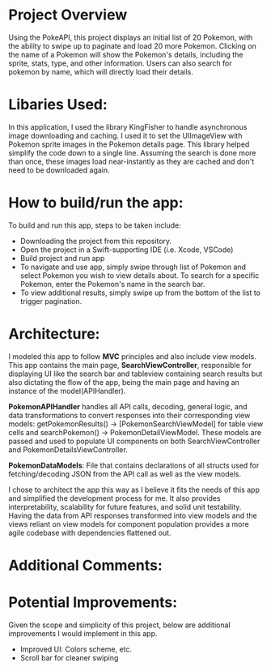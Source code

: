 # Project Overview
Using the PokeAPI, this project displays an initial list of 20 Pokemon, with the ability to swipe up to paginate and load 20 more Pokemon. Clicking on the name of a Pokemon will show the Pokemon's details, including the sprite, stats, type, and other information. Users can also search for pokemon by name, which will directly load their details.

# Libaries Used: 
In this application, I used the library KingFisher to handle asynchronous image downloading and caching. I used it to set the UIImageView with Pokemon sprite images in the Pokemon details page. This library helped simplify the code down to a single line. Assuming the search is done more than once, these images load near-instantly as they are cached and don't need to be downloaded again.

# How to build/run the app:
To build and run this app, steps to be taken include:
* Downloading the project from this repository.
* Open the project in a Swift-supporting IDE (i.e. Xcode, VSCode)
* Build project and run app
* To navigate and use app, simply swipe through list of Pokemon and select Pokemon you wish to view details about. To search for a specific Pokemon, enter the Pokemon's name in the search bar.
* To view additional results, simply swipe up from the bottom of the list to trigger pagination. 

# Architecture: 
I modeled this app to follow **MVC** principles and also include view models. This app contains the main page, **SearchViewController**, responsible for displaying UI like the search bar and tableview containing search results but also dictating the flow of the app, being the main page and having an instance of the model(APIHandler). 

**PokemonAPIHandler** handles all API calls, decoding, general logic, and data transformations to convert responses into their corresponding view models: 
getPokemonResults() -> [PokemonSearchViewModel] for table view cells and searchPokemon() -> PokemonDetailViewModel. 
These models are passed and used to populate UI components on both SearchViewController and PokemonDetailsViewController. 

**PokemonDataModels**: File that contains declarations of all structs used for fetching/decoding JSON from the API call as well as the view models.  

I chose to architect the app this way as I believe it fits the needs of this app and simplified the development process for me. It also provides interpretability, scalability for future features, and solid unit testability.
Having the data from API responses transformed into view models and the views reliant on view models for component population provides a more agile codebase with dependencies flattened out.

# Additional Comments:

  # Potential Improvements:
  Given the scope and simplicity of this project, below are additional improvements I would implement in this app. 
  * Improved UI: Colors scheme, etc.
  * Scroll bar for cleaner swiping
    
